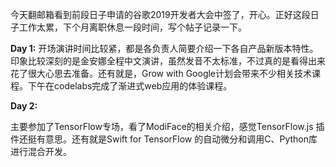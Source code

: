 今天翻邮箱看到前段日子申请的谷歌2019开发者大会中签了，开心。正好这段日子工作太累，下个月离职休息一段时间，写个帖子记录一下。

**Day 1:**
  开场演讲时间比较紧，都是各负责人简要介绍一下各自产品新版本特性。印象比较深刻的是金安娜全程中文演讲，虽然发音不太标准，不过真的是看得出来花了很大心思去准备。还有就是，Grow with Google计划会带来不少相关技术课程。下午在codelabs完成了渐进式web应用的体验课程。



**Day 2:**

主要参加了TensorFlow专场，看了ModiFace的相关介绍，感觉TensorFlow.js 插件还挺有意思。还有就是Swift for TensorFlow 的自动微分和调用C、Python库进行混合开发。